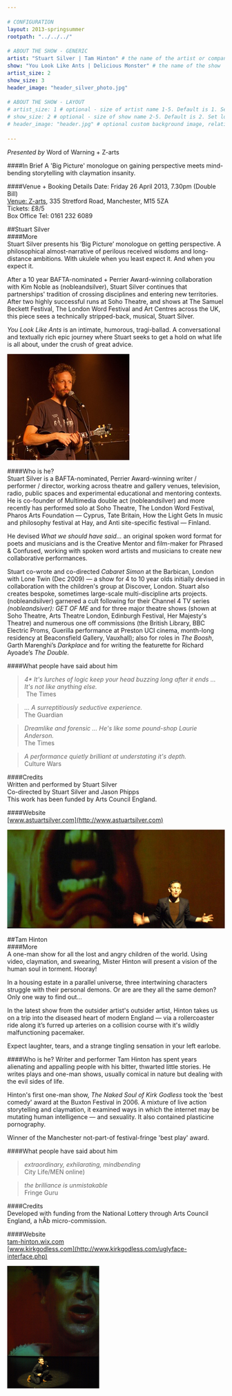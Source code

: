 ```yaml
---

# CONFIGURATION
layout: 2013-springsummer
rootpath: "../../../"

# ABOUT THE SHOW - GENERIC
artist: "Stuart Silver | Tam Hinton" # the name of the artist or company
show: "You Look Like Ants | Delicious Monster" # the name of the show
artist_size: 2
show_size: 3
header_image: "header_silver_photo.jpg"

# ABOUT THE SHOW - LAYOUT
# artist_size: 1 # optional - size of artist name 1-5. Default is 1. Set longer names to lower values
# show_size: 2 # optional - size of show name 2-5. Default is 2. Set longer names to lower values
# header_image: "header.jpg" # optional custom background image, relative to current page

---
```

*Presented by* Word of Warning + Z-arts      

####In Brief
A 'Big Picture' monologue on gaining perspective meets mind-bending storytelling with claymation insanity.    
        
####Venue + Booking Details
Date: Friday 26 April 2013, 7.30pm (Double Bill)   
[Venue: Z-arts](http://www.z-arts.org/about-us/getting-here/), 335 Stretford Road, Manchester, M15 5ZA    
Tickets: £8/5    
Box Office Tel: 0161 232 6089     
        
##Stuart Silver    
####More    
Stuart Silver presents his ‘Big Picture’ monologue on getting perspective. A philosophical almost-narrative of perilous received wisdoms and long-distance ambitions. With ukulele when you least expect it. And when you expect it.    
        
After a 10 year BAFTA-nominated + Perrier Award-winning collaboration with Kim Noble as (nobleandsilver), Stuart Silver continues that partnerships' tradition of crossing disciplines and entering new territories. After two highly successful runs at Soho Theatre, and shows at The Samuel Beckett Festival, The London Word Festival and Art Centres across the UK, this piece sees a technically stripped-back, musical, Stuart Silver.
       
*You Look Like Ants* is an intimate, humorous, tragi-ballad. A conversational and textually rich epic journey where Stuart seeks to get a hold on what life is all about, under the crush of great advice.    
        
![Stuart Silver](stu.jpg)   
       
####Who is he?    
Stuart Silver is a BAFTA-nominated, Perrier Award-winning writer / performer / director, working across theatre and gallery venues, television, radio, public spaces and experimental educational and mentoring contexts. He is co-founder of Multimedia double act (nobleandsilver) and more recently has performed solo at Soho Theatre, The London Word Festival, Pharos Arts Foundation — Cyprus, Tate Britain, How the Light Gets In music and philosophy festival at Hay, and Anti site-specific festival — Finland.    
     
He devised *What we should have said...* an original spoken word format for poets and musicians and is the Creative Mentor and film-maker for Phrased & Confused, working with spoken word artists and musicians to create new collaborative performances.    
     
Stuart co-wrote and co-directed *Cabaret Simon* at the Barbican, London with Lone Twin (Dec 2009) — a show for 4 to 10 year olds initially devised in collaboration with the children's group at Discover, London. Stuart also creates bespoke, sometimes large-scale multi-discipline arts projects.         
(nobleandsilver) garnered a cult following for their Channel 4 TV series *(nobleandsiver): GET OF ME* and for three major theatre shows (shown at Soho Theatre, Arts Theatre London, Edinburgh Festival, Her Majesty's Theatre) and numerous one off commissions (the British Library, BBC Electric Proms, Guerilla performance at Preston UCI cinema, month-long residency at Beaconsfield Gallery, Vauxhall); also for roles in *The Boosh*, Garth Marenghi’s *Darkplace* and for writing the featurette for Richard Ayoade’s *The Double.*    

####What people have said about him     
>*4\* It's lurches of logic keep your head buzzing long after it ends ... It's not like anything else.*<br> The Times    
      
>*... A surreptitiously seductive experience.*<br>The Guardian    
      
>*Dreamlike and forensic ... He's like some pound-shop Laurie Anderson.*<br>The Times    
       
>*A performance quietly brilliant at understating it's depth.*<br>Culture Wars    
       
####Credits    
Written and performed by Stuart Silver    
Co-directed by Stuart Silver and Jason Phipps     
This work has been funded by Arts Council England.     
        
####Website    
[www.astuartsilver.com](http://www.astuartsilver.com)    
         
![Tam Hinton](header_hinton_photo.jpg)    
           
##Tam Hinton    
####More    
A one-man show for all the lost and angry children of the world. Using video, claymation, and swearing, Mister Hinton will present a vision of the human soul in torment. Hooray!    

In a housing estate in a parallel universe, three intertwining characters struggle with their personal demons. Or are are they all the same demon? Only one way to find out...    
  
In the latest show from the outsider artist's outsider artist, Hinton takes us on a trip into the diseased heart of modern England — via a rollercoaster ride along it’s furred up arteries on a collision course with it's wildly malfunctioning pacemaker.    
        
Expect laughter, tears, and a strange tingling sensation in your left earlobe.    
       
####Who is he?
Writer and performer Tam Hinton has spent years alienating and appalling people with his bitter, thwarted little stories. He writes plays and one-man shows, usually comical in nature but dealing with the evil sides of life.    

Hinton's first one-man show, *The Naked Soul of Kirk Godless* took the 'best comedy' award at the Buxton Festival in 2006. A mixture of live action storytelling and claymation, it examined ways in which the internet may be mutating human intelligence — and sexuality. It also contained plasticine pornography.     

Winner of the Manchester not-part-of festival-fringe 'best play' award.    
          
####What people have said about him     
>*extraordinary, exhilarating, mindbending*<br> City Life/MEN online)    
           
>*the brilliance is unmistakable*<br>Fringe Guru    
           
####Credits    
Developed with funding from the National Lottery through Arts Council England, a hÅb micro-commission.    
          
####Website    
[tam-hinton.wix.com](http://tam-hinton.wix.com/tamsvan)    
[www.kirkgodless.com](http://www.kirkgodless.com/uglyface-interface.php)    

![Tam Hinton](TamHinton.jpg)
